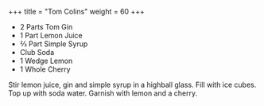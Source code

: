 +++
title = "Tom Colins"
weight = 60
+++

- 2 Parts Tom Gin
- 1 Part Lemon Juice
- ⅔ Part Simple Syrup
- Club Soda
- 1 Wedge Lemon
- 1 Whole Cherry

Stir lemon juice, gin and simple syrup in a highball glass. Fill with ice cubes. Top up with soda water. Garnish with lemon and a cherry.

